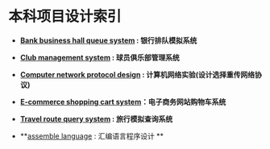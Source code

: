 # 本科项目设计索引

- **[Bank business hall queue system](https://github.com/MrYuan123/Projects_Design/tree/master/Bank_business_hall_queue_system) : 银行排队模拟系统**

- **[Club management system](https://github.com/MrYuan123/Projects_Design/tree/master/Club-management-system) : 球员俱乐部管理系统**

- **[Computer network protocol design](https://github.com/MrYuan123/Projects_Design/tree/master/Computer_network_protocol_design) : 计算机网络实验(设计选择重传网络协议)**

- **[E-commerce shopping cart system](https://github.com/MrYuan123/Projects_Design/tree/master/E-commerce_shopping_cart_system)：电子商务网站购物车系统**

- **[Travel route query system](https://github.com/MrYuan123/Projects_Design/tree/master/Travel_route_query_system) : 旅行模拟查询系统**

- **[assemble language](https://github.com/MrYuan123/Projects_Design/tree/master/assemble_language) : 汇编语言程序设计 **
